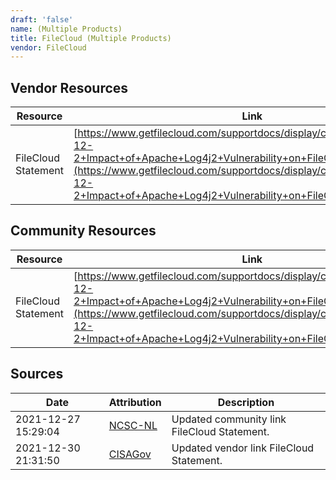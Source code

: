 ```yaml
---
draft: 'false'
name: (Multiple Products)
title: FileCloud (Multiple Products)
vendor: FileCloud
---
```


## Vendor Resources
| Resource | Link |
| --- | --- |
| FileCloud Statement | [https://www.getfilecloud.com/supportdocs/display/cloud/Advisory+2021-12-2+Impact+of+Apache+Log4j2+Vulnerability+on+FileCloud+Customers](https://www.getfilecloud.com/supportdocs/display/cloud/Advisory+2021-12-2+Impact+of+Apache+Log4j2+Vulnerability+on+FileCloud+Customers) |

## Community Resources
| Resource | Link |
| --- | --- |
| FileCloud Statement | [https://www.getfilecloud.com/supportdocs/display/cloud/Advisory+2021-12-2+Impact+of+Apache+Log4j2+Vulnerability+on+FileCloud+Customers](https://www.getfilecloud.com/supportdocs/display/cloud/Advisory+2021-12-2+Impact+of+Apache+Log4j2+Vulnerability+on+FileCloud+Customers) |


## Sources
| Date | Attribution | Description |
| --- | --- | --- |
| 2021-12-27 15:29:04 | [NCSC-NL](https://github.com/NCSC-NL/log4shell/blob/main/software/README.md) | Updated community link FileCloud Statement.  |
| 2021-12-30 21:31:50 | [CISAGov](https://raw.githubusercontent.com/cisagov/log4j-affected-db/develop/README.md) | Updated vendor link FileCloud Statement.  |
